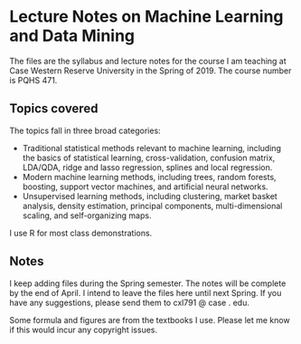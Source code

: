 # Lecture Notes on Machine Learning and Data Mining

The files are the syllabus and lecture notes for the course I am teaching at Case Western Reserve University in the Spring of 2019.  The course number is PQHS 471.

## Topics covered

The topics fall in three broad categories:

* Traditional statistical methods relevant to machine learning, including the basics of statistical learning, cross-validation, confusion matrix, LDA/QDA, ridge and lasso regression, splines and local regression.
* Modern machine learning methods, including trees, random forests, boosting, support vector machines, and artificial neural networks.
* Unsupervised learning methods, including clustering, market basket analysis, density estimation, principal components, multi-dimensional scaling, and self-organizing maps.

I use R for most class demonstrations.

## Notes

I keep adding files during the Spring semester.  The notes will be complete by the end of April.  I intend to leave the files here until next Spring.  If you have any suggestions, please send them to cxl791 \@ case \. edu.

Some formula and figures are from the textbooks I use.  Please let me know if this would incur any copyright issues.

